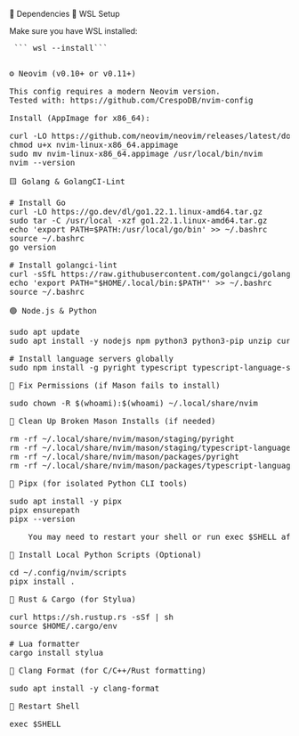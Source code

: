 🧱 Dependencies
🐧 WSL Setup

Make sure you have WSL installed:

<pre> ``` wsl --install``` <pre>

⚙️ Neovim (v0.10+ or v0.11+)

This config requires a modern Neovim version.
Tested with: https://github.com/CrespoDB/nvim-config

Install (AppImage for x86_64):

curl -LO https://github.com/neovim/neovim/releases/latest/download/nvim-linux-x86_64.appimage
chmod u+x nvim-linux-x86_64.appimage
sudo mv nvim-linux-x86_64.appimage /usr/local/bin/nvim
nvim --version

🟨 Golang & GolangCI-Lint

# Install Go
curl -LO https://go.dev/dl/go1.22.1.linux-amd64.tar.gz
sudo tar -C /usr/local -xzf go1.22.1.linux-amd64.tar.gz
echo 'export PATH=$PATH:/usr/local/go/bin' >> ~/.bashrc
source ~/.bashrc
go version

# Install golangci-lint
curl -sSfL https://raw.githubusercontent.com/golangci/golangci-lint/master/install.sh | sh -s -- -b ~/.local/bin v1.55.2
echo 'export PATH="$HOME/.local/bin:$PATH"' >> ~/.bashrc
source ~/.bashrc

🟢 Node.js & Python

sudo apt update
sudo apt install -y nodejs npm python3 python3-pip unzip curl

# Install language servers globally
sudo npm install -g pyright typescript typescript-language-server

🧹 Fix Permissions (if Mason fails to install)

sudo chown -R $(whoami):$(whoami) ~/.local/share/nvim

🧽 Clean Up Broken Mason Installs (if needed)

rm -rf ~/.local/share/nvim/mason/staging/pyright
rm -rf ~/.local/share/nvim/mason/staging/typescript-language-server
rm -rf ~/.local/share/nvim/mason/packages/pyright
rm -rf ~/.local/share/nvim/mason/packages/typescript-language-server

🐍 Pipx (for isolated Python CLI tools)

sudo apt install -y pipx
pipx ensurepath
pipx --version

    You may need to restart your shell or run exec $SHELL after ensurepath.

🐍 Install Local Python Scripts (Optional)

cd ~/.config/nvim/scripts
pipx install .

🦀 Rust & Cargo (for Stylua)

curl https://sh.rustup.rs -sSf | sh
source $HOME/.cargo/env

# Lua formatter
cargo install stylua

🧼 Clang Format (for C/C++/Rust formatting)

sudo apt install -y clang-format

🔁 Restart Shell

exec $SHELL
